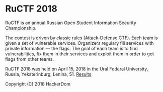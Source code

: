 # RuCTF 2018

RuCTF is an annual Russian Open Student Information Security Championship.

The contest is driven by classic rules (Attack-Defense CTF). Each team is given a set of vulnerable services. Organizers regulary fill services with private information — the flags. The goal of each team is to find vulnerabilities, fix them in their services and exploit them in order to get flags from other teams.

RuCTF 2018 was held on April 15, 2018 in the Ural Federal University, Russia, Yekaterinburg, Lenina, 51. [Results](https://ructf.org/2018/en/results/)

Copyright (C) 2018 HackerDom
